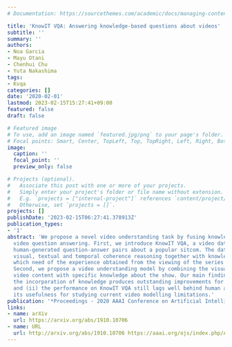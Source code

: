 ```yaml
---
# Documentation: https://sourcethemes.com/academic/docs/managing-content/

title: 'KnowIT VQA: Answering knowledge-based questions about videos'
subtitle: ''
summary: ''
authors:
- Noa Garcia
- Mayu Otani
- Chenhui Chu
- Yuta Nakashima
tags:
- Kvqa
categories: []
date: '2020-02-01'
lastmod: 2023-02-15T15:27:41+09:00
featured: false
draft: false

# Featured image
# To use, add an image named `featured.jpg/png` to your page's folder.
# Focal points: Smart, Center, TopLeft, Top, TopRight, Left, Right, BottomLeft, Bottom, BottomRight.
image:
  caption: ''
  focal_point: ''
  preview_only: false

# Projects (optional).
#   Associate this post with one or more of your projects.
#   Simply enter your project's folder or file name without extension.
#   E.g. `projects = ["internal-project"]` references `content/project/deep-learning/index.md`.
#   Otherwise, set `projects = []`.
projects: []
publishDate: '2023-02-15T06:27:41.378913Z'
publication_types:
- '1'
abstract: 'We propose a novel video understanding task by fusing knowledge-based and
  video question answering. First, we introduce KnowIT VQA, a video dataset with 24,282
  human-generated question-answer pairs about a popular sitcom. The dataset combines
  visual, textual and temporal coherence reasoning together with knowledge-based questions,
  which need of the experience obtained from the viewing of the series to be answered.
  Second, we propose a video understanding model by combining the visual and textual
  video content with specific knowledge about the show. Our main findings are: (i)
  the incorporation of knowledge produces outstanding improvements for VQA in video,
  and (ii) the performance on KnowIT VQA still lags well behind human accuracy, indicating
  its usefulness for studying current video modelling limitations.'
publication: '*Proceedings - 2020 AAAI Conference on Artificial Intelligence*'
links:
- name: arXiv
  url: https://arxiv.org/abs/1910.10706
- name: URL
  url: http://arxiv.org/abs/1910.10706 https://aaai.org/ojs/index.php/AAAI/article/view/6713/6567
---
```

